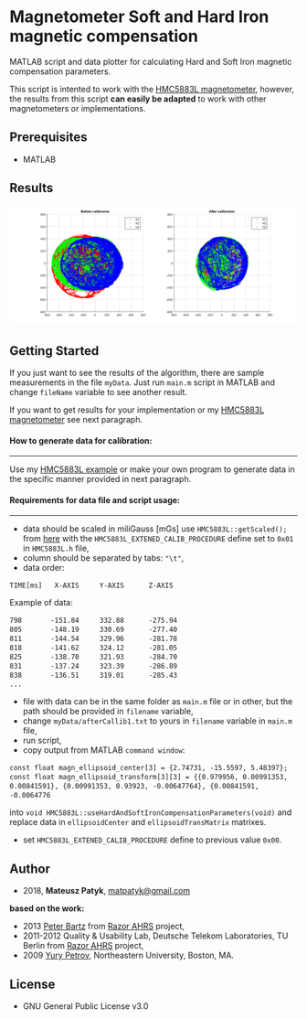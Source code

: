 
#  Magnetometer Soft and Hard Iron magnetic compensation

MATLAB script and data plotter for calculating Hard and Soft Iron magnetic compensation parameters.

This script is intented to work with the [HMC5883L magnetometer](https://github.com/MatthewPatyk/HMC5883L-Arduino-I2C-library), however, the results from this script **can easily be adapted** to work with other magnetometers or implementations.

## Prerequisites
-  MATLAB

## Results
![Before](https://raw.githubusercontent.com/MatthewPatyk/MATLAB-Magnetometer-Hard-and-Soft-Iron-Compensation-Algorithm/master/Results/Result.png)
## Getting Started
If you just want to see the results of the algorithm, there are sample measurements in the file `myData`. Just run `main.m` script in MATLAB and change `fileName` variable to see another result.

If you want to get results for your implementation or my [HMC5883L magnetometer](https://github.com/MatthewPatyk/HMC5883L-Arduino-I2C-library) see next paragraph. 

#### How to generate data for calibration:
---
Use my [HMC5883L example](https://github.com/MatthewPatyk/HMC5883L-Arduino-I2C-library) or make your own program to generate data in the specific manner provided in next paragraph. 

#### Requirements for data file and script usage:
---
- data should be scaled in miliGauss [mGs] use `HMC5883L::getScaled();` from [here](https://github.com/MatthewPatyk/HMC5883L-Arduino-I2C-library) with the `HMC5883L_EXTENED_CALIB_PROCEDURE` define set to `0x01`  in `HMC5883L.h` file,
- column should be separated by tabs: `"\t"`,
- data order:
```
TIME[ms]   X-AXIS     Y-AXIS      Z-AXIS
```
Example of data:
```
798       -151.84     332.88      -275.94
805       -148.19     330.69      -277.40
811       -144.54     329.96      -281.78
818       -141.62     324.12      -281.05
825       -138.70     321.93      -284.70
831       -137.24     323.39      -286.89
838       -136.51     319.01      -285.43
...
```
- file with data can be in the same folder as `main.m` file or in other, but the path should be provided in `filename` variable,
- change `myData/afterCallib1.txt` to yours in `filename` variable in `main.m` file,
- run script,
- copy output from MATLAB `command window`:
```
const float magn_ellipsoid_center[3] = {2.74731, -15.5597, 5.48397};
const float magn_ellipsoid_transform[3][3] = {{0.979956, 0.00991353, 0.00841591}, {0.00991353, 0.93923, -0.00647764}, {0.00841591, -0.0064776
```
into `void HMC5883L::useHardAndSoftIronCompensationParameters(void)` and replace data in `ellipsoidCenter` and `ellipsoidTransMatrix` matrixes.
- set `HMC5883L_EXTENED_CALIB_PROCEDURE` define to previous value `0x00`.

## Author 
* 2018, **Mateusz Patyk**, <matpatyk@gmail.com>  

**based on the work:**
- 2013 [Peter Bartz](http://ptrbrtz.net) from [Razor AHRS](https://github.com/Razor-AHRS/razor-9dof-ahrs) project,
- 2011-2012 Quality & Usability Lab, Deutsche Telekom Laboratories, TU Berlin from [Razor AHRS](https://github.com/Razor-AHRS/razor-9dof-ahrs) project, 
- 2009 [Yury Petrov](https://www.mathworks.com/matlabcentral/fileexchange/24693-ellipsoid-fit), Northeastern University, Boston, MA.
 
## License 
- GNU General Public License v3.0
